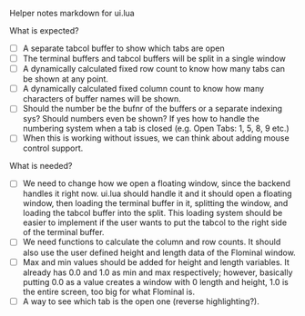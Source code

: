 Helper notes markdown for ui.lua

What is expected?

- [ ] A separate tabcol buffer to show which tabs are open
- [ ] The terminal buffers and tabcol buffers will be split in a single window
- [ ] A dynamically calculated fixed row count to know how many tabs can be
    shown at any point.
- [ ] A dynamically calculated fixed column count to know how many characters
    of buffer names will be shown.
- [ ] Should the number be the bufnr of the buffers or a separate indexing sys?
    Should numbers even be shown? If yes how to handle the numbering system
    when a tab is closed (e.g. Open Tabs: 1, 5, 8, 9 etc.)
- [ ] When this is working without issues, we can think about adding mouse
    control support.

What is needed?

- [ ] We need to change how we open a floating window, since the backend
    handles it right now. ui.lua should handle it and it should open a
    floating window, then loading the terminal buffer in it, splitting the
    window, and loading the tabcol buffer into the split. This loading system
    should be easier to implement if the user wants to put the tabcol to the
    right side of the terminal buffer.
- [ ] We need functions to calculate the column and row counts. It should also
    use the user defined height and length data of the Flominal window.
- [ ] Max and min values should be added for height and length variables. It
    already has 0.0 and 1.0 as min and max respectively; however, basically
    putting 0.0 as a value creates a window with 0 length and height, 1.0 is
    the entire screen, too big for what Flominal is.
- [ ] A way to see which tab is the open one (reverse highlighting?).
